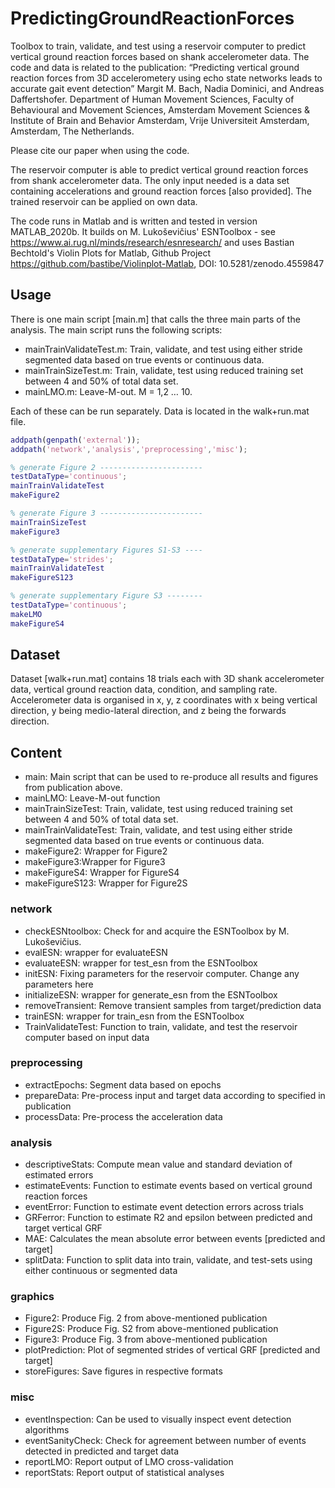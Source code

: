 # PredictingGroundReactionForces

Toolbox to train, validate, and test using a reservoir computer to predict vertical ground reaction forces based on shank accelerometer data. The code and data is related to the publication: “Predicting vertical ground reaction forces from 3D accelerometery using echo state networks leads to accurate gait event detection” Margit M. Bach, Nadia Dominici, and Andreas Daffertshofer. Department of Human Movement Sciences, Faculty of Behavioural and Movement Sciences, Amsterdam Movement Sciences & Institute of Brain and Behavior Amsterdam, Vrije Universiteit Amsterdam, Amsterdam, The Netherlands. 

Please cite our paper when using the code.

The reservoir computer is able to predict vertical ground reaction forces from shank accelerometer data. The only input needed is a data set containing accelerations and ground reaction forces [also provided]. The trained reservoir can be applied on own data.

The code runs in Matlab and is written and tested in version MATLAB_2020b. It builds on M. Lukoševičius' ESNToolbox - see https://www.ai.rug.nl/minds/research/esnresearch/ and uses Bastian Bechtold's Violin Plots for Matlab, Github Project  
https://github.com/bastibe/Violinplot-Matlab, DOI: 10.5281/zenodo.4559847

## Usage

There is one main script [main.m] that calls the three main parts of the analysis. The main script runs the following scripts:

- mainTrainValidateTest.m: Train, validate, and test using either stride segmented data based on true events or continuous data.
- mainTrainSizeTest.m: Train, validate, test using reduced training set between 4 and 50% of total data set.
- mainLMO.m: Leave-M-out. M = 1,2 … 10.

Each of these can be run separately. Data is located in the walk+run.mat file.

```matlab
addpath(genpath('external'));
addpath('network','analysis','preprocessing','misc');

% generate Figure 2 -----------------------
testDataType='continuous';
mainTrainValidateTest
makeFigure2

% generate Figure 3 -----------------------
mainTrainSizeTest
makeFigure3

% generate supplementary Figures S1-S3 ----
testDataType='strides';
mainTrainValidateTest
makeFigureS123

% generate supplementary Figure S3 --------
testDataType='continuous';
makeLMO
makeFigureS4
```

## Dataset

Dataset [walk+run.mat] contains 18 trials each with 3D shank accelerometer data, vertical ground reaction data, condition, and sampling rate.
Accelerometer data is organised in x, y, z coordinates with x being vertical direction, y being medio-lateral direction, and z being the forwards direction.

## Content

- main: Main script that can be used to re-produce all results and figures from publication above. 
- mainLMO: Leave-M-out function
- mainTrainSizeTest: Train, validate, test using reduced training set between 4 and 50% of total data set.
- mainTrainValidateTest: Train, validate, and test using either stride segmented data based on true events or continuous data.
- makeFigure2: Wrapper for Figure2
- makeFigure3:Wrapper for Figure3
- makeFigureS4: Wrapper for FigureS4
- makeFigureS123: Wrapper for Figure2S

### network
- checkESNtoolbox: Check for and acquire the ESNToolbox by M. Lukoševičius.
- evalESN: wrapper for evaluateESN
- evaluateESN: wrapper for test_esn from the ESNToolbox
- initESN: Fixing parameters for the reservoir computer. Change any parameters here
- initializeESN: wrapper for generate_esn from the ESNToolbox
- removeTransient: Remove transient samples from target/prediction data
- trainESN: wrapper for train_esn from the ESNToolbox
- TrainValidateTest: Function to train, validate, and test the reservoir computer based on input data

### preprocessing
- extractEpochs: Segment data based on epochs
- prepareData: Pre-process input and target data according to specified in publication
- processData: Pre-process the acceleration data

### analysis
- descriptiveStats: Compute mean value and standard deviation of estimated errors
- estimateEvents: Function to estimate events based on vertical ground reaction forces
- eventError: Function to estimate event detection errors across trials
- GRFerror: Function to estimate R2 and epsilon between predicted and target vertical GRF
- MAE: Calculates the mean absolute error between events [predicted and target]
- splitData: Function to split data into train, validate, and test-sets using either continuous or segmented data

### graphics
- Figure2: Produce Fig. 2 from above-mentioned publication
- Figure2S: Produce Fig. S2 from above-mentioned publication
- Figure3: Produce Fig. 3 from above-mentioned publication
- plotPrediction: Plot of segmented strides of vertical GRF [predicted and target]
- storeFigures: Save figures in respective formats

### misc
- eventInspection: Can be used to visually inspect event detection algorithms
- eventSanityCheck: Check for agreement between number of events detected in predicted and target data
- reportLMO: Report output of LMO cross-validation
- reportStats: Report output of statistical analyses
